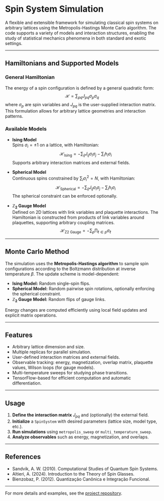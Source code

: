 # Spin System Simulation

A flexible and extensible framework for simulating classical spin systems on arbitrary lattices using the Metropolis-Hastings Monte Carlo algorithm. The code supports a variety of models and interaction structures, enabling the study of statistical mechanics phenomena in both standard and exotic settings.

---

## Hamiltonians and Supported Models

### General Hamiltonian

The energy of a spin configuration is defined by a general quadratic form:
$$
\mathcal{H} = \sum_{pq} J_{pq} \sigma_p \sigma_q
$$
where $\sigma_p$ are spin variables and $J_{pq}$ is the user-supplied interaction matrix. This formulation allows for arbitrary lattice geometries and interaction patterns.

### Available Models

- **Ising Model**  
  Spins $\sigma_i = \pm 1$ on a lattice, with Hamiltonian:
  $$
  \mathcal{H}_{\text{Ising}} = -\sum_{ij} J_{ij} \sigma_i \sigma_j - \sum_i h_i \sigma_i
  $$
  Supports arbitrary interaction matrices and external fields.

- **Spherical Model**  
  Continuous spins constrained by $\sum_i \sigma_i^2 = N$, with Hamiltonian:
  $$
  \mathcal{H}_{\text{Spherical}} = -\sum_{ij} J_{ij} \sigma_i \sigma_j - \sum_i h_i \sigma_i
  $$
  The spherical constraint can be enforced optionally.

- **$\mathbb{Z}_2$ Gauge Model**  
  Defined on 2D lattices with link variables and plaquette interactions. The Hamiltonian is constructed from products of link variables around plaquettes, supporting arbitrary coupling matrices.
  $$
  \mathcal{H}_{\text{Z2 Gauge}} = -\sum_{p} \prod_{\ell \in p} \sigma_\ell
  $$

---

## Monte Carlo Method

The simulation uses the **Metropolis-Hastings algorithm** to sample spin configurations according to the Boltzmann distribution at inverse temperature $\beta$. The update scheme is model-dependent:

- **Ising Model:** Random single-spin flips.
- **Spherical Model:** Random pairwise spin rotations, optionally enforcing the spherical constraint.
- **$\mathbb{Z}_2$ Gauge Model:** Random flips of gauge links.

Energy changes are computed efficiently using local field updates and explicit matrix operations.

---

## Features

- Arbitrary lattice dimension and size.
- Multiple replicas for parallel simulation.
- User-defined interaction matrices and external fields.
- Observable tracking: energy, magnetization, overlap matrix, plaquette values, Wilson loops (for gauge models).
- Multi-temperature sweeps for studying phase transitions.
- TensorFlow-based for efficient computation and automatic differentiation.

---

## Usage

1. **Define the interaction matrix** $J_{pq}$ and (optionally) the external field.
2. **Initialize** a `SpinSystem` with desired parameters (lattice size, model type, etc.).
3. **Run simulations** using `metropolis_sweep` or `multi_temperature_sweep`.
4. **Analyze observables** such as energy, magnetization, and overlaps.

---

## References

- Sandvik, A. W. (2010). Computational Studies of Quantum Spin Systems.
- Altieri, A. (2024). Introduction to the Theory of Spin Glasses.
- Bienzobaz, P. (2012). Quantização Canônica e Integração Funcional.

---

For more details and examples, see the [project repository](https://github.com/Corbanez97/spherical-model).